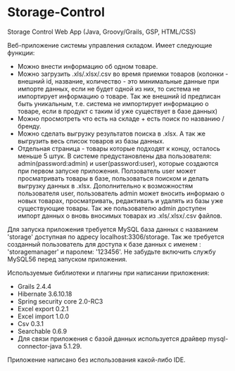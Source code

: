 # Storage-Control
Storage Control Web App (Java, Groovy/Grails, GSP, HTML/CSS)

Веб-приложение системы управления складом.
Имеет следующие функции:
- Можно внести информацию об одном товаре.
- Можно загрузить .xls/.xlsx/.csv во время приемки товаров (колонки - внешний id, название, количество - это минимальные
  данные при импорте данных, если не будет одной из них, то система не импортирует информацию о товаре.
  Так же внешний id предписан быть уникальным, т.е. система не импортирует информацию о товаре, если в продукт с 
  таким id уже существует в базе данных)
- Можно просмотреть что есть на складе + есть поиск по названию / бренду.
- Можно сделать выгрузку результатов поиска в .xlsx. А так же выгрузить весь список товаров из базы данных.
- Отдельная страница - товары которые подходят к концу, осталось меньше 5 штук.
В системе предустановлены два пользователя: admin(password:admin) и user(password:user), которые создаются при первом запуске
приложения. Ползователь user может просматривать товары в базе, пользоваться поиском и делать выгрузку данных в .xlsx.
Дополнительно к возможностям пользователя user, пользователь admin может вносить информаю о новых товарах, просматривать, 
редактивать и удалять из базы уже существующие товары. Так же пользователю admin доступен импорт данных о вновь вносимых товарах из .xls/.xlsx/.csv файлов.

Для запуска приложения требуется MySQL база данных с названием 'storage' доступная по адресу localhost:3306/storage.
Так же требуется созданный пользователь для доступа к базе данных с именем : 'storagemanager' и паролем: '123456'.
Не забудьте включить службу MySQL56 перед запуском приложения.

Используемые библиотеки и плагины при написании приложения:
- Grails 2.4.4
- Hibernate 3.6.10.18
- Spring security core 2.0-RC3
- Excel export 0.2.1
- Excel import 1.0.0
- Csv 0.3.1
- Searchable 0.6.9
- Для связи приложения с базой данных используется драйвер mysql-connector-java 5.1.29.

Приложение написано без использования какой-либо IDE.
